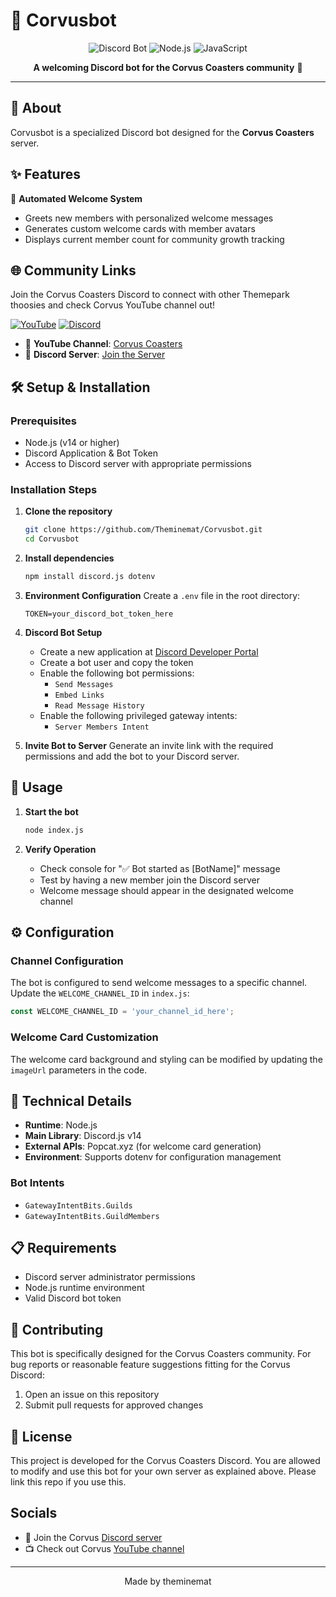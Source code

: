 # 🤖 Corvusbot

<div align="center">

![Discord Bot](https://img.shields.io/badge/Discord-Bot-7289da?style=for-the-badge&logo=discord&logoColor=white)
![Node.js](https://img.shields.io/badge/Node.js-43853D?style=for-the-badge&logo=node.js&logoColor=white)
![JavaScript](https://img.shields.io/badge/JavaScript-F7DF1E?style=for-the-badge&logo=javascript&logoColor=black)

**A welcoming Discord bot for the Corvus Coasters community** 🎢

</div>

---

## 📝 About

Corvusbot is a specialized Discord bot designed for the **Corvus Coasters** server.

## ✨ Features

🎯 **Automated Welcome System**
- Greets new members with personalized welcome messages
- Generates custom welcome cards with member avatars
- Displays current member count for community growth tracking


## 🌐 Community Links

Join the Corvus Coasters Discord to connect with other Themepark thoosies and check Corvus YouTube channel out!

[![YouTube](https://img.shields.io/badge/YouTube-FF0000?style=for-the-badge&logo=youtube&logoColor=white)](https://youtube.com/@corvuscoasters?si=5qbsNMQlLxikaCQb)
[![Discord](https://img.shields.io/badge/Discord-7289DA?style=for-the-badge&logo=discord&logoColor=white)](https://discord.com/invite/3gn79gHbdx)

- 🎥 **YouTube Channel**: [Corvus Coasters](https://youtube.com/@corvuscoasters?si=5qbsNMQlLxikaCQb)
- 💬 **Discord Server**: [Join the Server](https://discord.com/invite/3gn79gHbdx)

## 🛠️ Setup & Installation

### Prerequisites

- Node.js (v14 or higher)
- Discord Application & Bot Token
- Access to Discord server with appropriate permissions

### Installation Steps

1. **Clone the repository**
   ```bash
   git clone https://github.com/Theminemat/Corvusbot.git
   cd Corvusbot
   ```

2. **Install dependencies**
   ```bash
   npm install discord.js dotenv
   ```

3. **Environment Configuration**
   Create a `.env` file in the root directory:
   ```env
   TOKEN=your_discord_bot_token_here
   ```

4. **Discord Bot Setup**
   - Create a new application at [Discord Developer Portal](https://discord.com/developers/applications)
   - Create a bot user and copy the token
   - Enable the following bot permissions:
     - `Send Messages`
     - `Embed Links`
     - `Read Message History`
   - Enable the following privileged gateway intents:
     - `Server Members Intent`

5. **Invite Bot to Server**
   Generate an invite link with the required permissions and add the bot to your Discord server.

## 🚀 Usage

1. **Start the bot**
   ```bash
   node index.js
   ```

2. **Verify Operation**
   - Check console for "✅ Bot started as [BotName]" message
   - Test by having a new member join the Discord server
   - Welcome message should appear in the designated welcome channel

## ⚙️ Configuration

### Channel Configuration
The bot is configured to send welcome messages to a specific channel. Update the `WELCOME_CHANNEL_ID` in `index.js`:

```javascript
const WELCOME_CHANNEL_ID = 'your_channel_id_here';
```

### Welcome Card Customization
The welcome card background and styling can be modified by updating the `imageUrl` parameters in the code.

## 🔧 Technical Details

- **Runtime**: Node.js
- **Main Library**: Discord.js v14
- **External APIs**: Popcat.xyz (for welcome card generation)
- **Environment**: Supports dotenv for configuration management

### Bot Intents
- `GatewayIntentBits.Guilds`
- `GatewayIntentBits.GuildMembers`

## 📋 Requirements

- Discord server administrator permissions
- Node.js runtime environment
- Valid Discord bot token

## 🤝 Contributing

This bot is specifically designed for the Corvus Coasters community. For bug reports or reasonable feature suggestions fitting for the Corvus Discord:

1. Open an issue on this repository
2. Submit pull requests for approved changes

## 📄 License

This project is developed for the Corvus Coasters Discord. You are allowed to modify and use this bot for your own server as explained above. Please link this repo if you use this.

## Socials

- 💬 Join the Corvus [Discord server](https://discord.com/invite/3gn79gHbdx)
- 📺 Check out Corvus [YouTube channel](https://youtube.com/@corvuscoasters?si=5qbsNMQlLxikaCQb) 

---

<div align="center">

Made by theminemat

</div>
